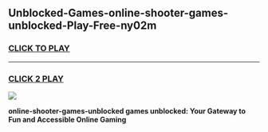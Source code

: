 
## Unblocked-Games-online-shooter-games-unblocked-Play-Free-ny02m
<h3>
<a href="https://premium76.site?title=online-shooter-games-unblocked&ref=18A">CLICK TO PLAY</a></h3>
<hr>

<h3>
<a href="https://premium76.site?title=online-shooter-games-unblocked&ref=18A">CLICK 2 PLAY</a>
  
</h3>

<a href="https://premium76.site?title=online-shooter-games-unblocked&ref=18A"><img src="https://clearcache.store/games.png"></a>


**online-shooter-games-unblocked games unblocked: Your Gateway to Fun and Accessible Online Gaming**
